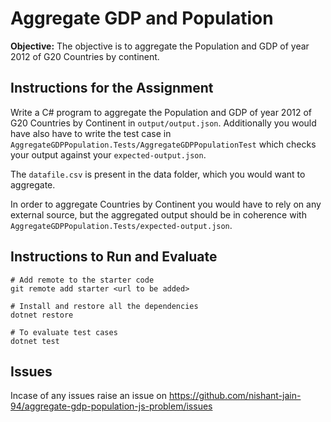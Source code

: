 # Aggregate GDP and Population

**Objective:** The objective is to aggregate the Population and GDP of year 2012 of G20 Countries by continent.

## Instructions for the Assignment

Write a C# program to aggregate the Population and GDP of year 2012 of G20 Countries by
Continent in `output/output.json`. Additionally you would have also have to write the test case in `AggregateGDPPopulation.Tests/AggregateGDPPopulationTest` which checks your output against your `expected-output.json`.

The `datafile.csv` is present in the data folder, which you would want to aggregate.

In order to aggregate Countries by Continent you would have to rely on any external source, but the aggregated output should be in coherence with `AggregateGDPPopulation.Tests/expected-output.json`.


## Instructions to Run and Evaluate

```
# Add remote to the starter code
git remote add starter <url to be added>

# Install and restore all the dependencies
dotnet restore

# To evaluate test cases
dotnet test
```

## Issues

Incase of any issues raise an issue on https://github.com/nishant-jain-94/aggregate-gdp-population-js-problem/issues